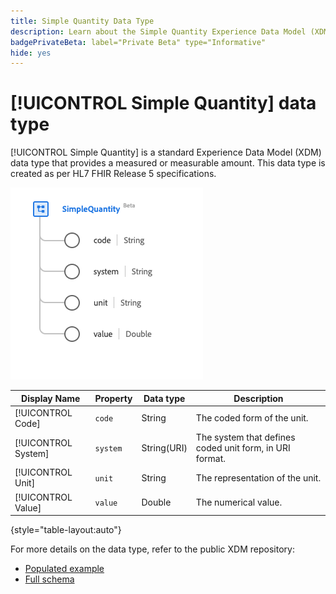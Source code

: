 ```yaml
---
title: Simple Quantity Data Type
description: Learn about the Simple Quantity Experience Data Model (XDM) data type.
badgePrivateBeta: label="Private Beta" type="Informative"
hide: yes
---
```

# [!UICONTROL Simple Quantity] data type

[!UICONTROL Simple Quantity] is a standard Experience Data Model (XDM) data type that provides a measured or measurable amount. This data type is created as per HL7 FHIR Release 5 specifications.

![Simple Quantity data type structure](../../images/data-types/healthcare/simple-quantity.png)

| Display Name | Property | Data type | Description |
| --- | --- | --- | --- |
| [!UICONTROL Code] | `code` | String | The coded form of the unit. |
| [!UICONTROL System] | `system` | String(URI) | The system that defines coded unit form, in URI format. |
| [!UICONTROL Unit] | `unit` | String | The representation of the unit. |
| [!UICONTROL Value] | `value` | Double | The numerical value. |

{style="table-layout:auto"}

For more details on the data type, refer to the public XDM repository:

* [Populated example](https://github.com/adobe/xdm/blob/master/extensions/industry/healthcare/fhir/datatypes/simplequantity.example.1.json)
* [Full schema](https://github.com/adobe/xdm/blob/master/extensions/industry/healthcare/fhir/datatypes/simplequantity.schema.json)
